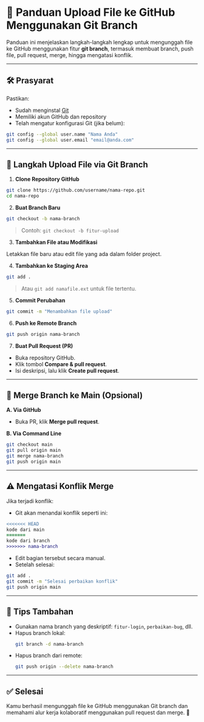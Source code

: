 
# 📂 Panduan Upload File ke GitHub Menggunakan Git Branch

Panduan ini menjelaskan langkah-langkah lengkap untuk mengunggah file ke GitHub menggunakan fitur **git branch**, termasuk membuat branch, push file, pull request, merge, hingga mengatasi konflik.

---

## 🛠️ Prasyarat

Pastikan:
- Sudah menginstal [Git](https://git-scm.com/)
- Memiliki akun GitHub dan repository
- Telah mengatur konfigurasi Git (jika belum):

```bash
git config --global user.name "Nama Anda"
git config --global user.email "email@anda.com"
```

---

## 🚀 Langkah Upload File via Git Branch

1. **Clone Repository GitHub**

```bash
git clone https://github.com/username/nama-repo.git
cd nama-repo
```

2. **Buat Branch Baru**

```bash
git checkout -b nama-branch
```

> Contoh: `git checkout -b fitur-upload`

3. **Tambahkan File atau Modifikasi**

Letakkan file baru atau edit file yang ada dalam folder project.

4. **Tambahkan ke Staging Area**

```bash
git add .
```

> Atau `git add namafile.ext` untuk file tertentu.

5. **Commit Perubahan**

```bash
git commit -m "Menambahkan file upload"
```

6. **Push ke Remote Branch**

```bash
git push origin nama-branch
```

7. **Buat Pull Request (PR)**

- Buka repository GitHub.
- Klik tombol **Compare & pull request**.
- Isi deskripsi, lalu klik **Create pull request**.

---

## 🔀 Merge Branch ke Main (Opsional)

**A. Via GitHub**
- Buka PR, klik **Merge pull request**.

**B. Via Command Line**

```bash
git checkout main
git pull origin main
git merge nama-branch
git push origin main
```

---

## ⚠️ Mengatasi Konflik Merge

Jika terjadi konflik:
- Git akan menandai konflik seperti ini:

```diff
<<<<<<< HEAD
kode dari main
=======
kode dari branch
>>>>>>> nama-branch
```

- Edit bagian tersebut secara manual.
- Setelah selesai:

```bash
git add .
git commit -m "Selesai perbaikan konflik"
git push origin main
```

---

## 🧹 Tips Tambahan

- Gunakan nama branch yang deskriptif: `fitur-login`, `perbaikan-bug`, dll.
- Hapus branch lokal:
  ```bash
  git branch -d nama-branch
  ```
- Hapus branch dari remote:
  ```bash
  git push origin --delete nama-branch
  ```

---

## ✅ Selesai

Kamu berhasil mengunggah file ke GitHub menggunakan Git branch dan memahami alur kerja kolaboratif menggunakan pull request dan merge. 🎉
